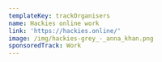 ```yaml
---
templateKey: trackOrganisers
name: Hackies online work
link: 'https://hackies.online/'
image: /img/hackies-grey_-_anna_khan.png
sponsoredTrack: Work
---
```

